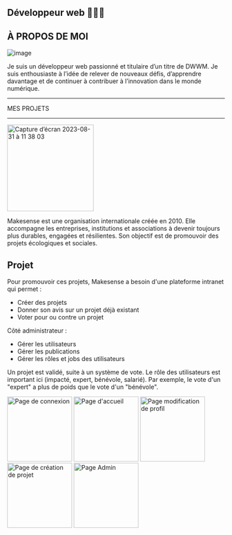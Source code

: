 Développeur web 🧑🏻‍💻
---------------

À PROPOS DE MOI 
---------------

![image](https://github.com/kb21dz/kb21dz/assets/99490562/745fbae3-c50c-4808-8cc3-dbfe9263d86b)

Je suis un développeur web passionné et titulaire d’un titre de DWWM. Je suis enthousiaste à l’idée de relever de nouveaux défis, d’apprendre davantage et de continuer à contribuer à l’innovation dans le monde numérique.


________________________________________________________________________________________________

MES PROJETS

________________________________________________________________________________________________
<img width="200" alt="Capture d’écran 2023-08-31 à 11 38 03" src="https://github.com/kb21dz/kb21dz/assets/99490562/e2129479-a779-40ca-ad8c-57d7f4376fa3">


Makesense est une organisation internationale créée en 2010. Elle accompagne les entreprises, institutions et associations à devenir toujours plus durables, engagées et résilientes.
Son objectif est de promouvoir des projets écologiques et sociales.

Projet
------
Pour promouvoir ces projets, Makesense a besoin d'une plateforme intranet qui permet :
 - Créer des projets
 - Donner son avis sur un projet déjà existant
 - Voter pour ou contre un projet

Côté administrateur :
  - Gérer les utilisateurs
  - Gérer les publications 
  - Gérer les rôles et jobs des utilisateurs

Un projet est validé, suite à un système de vote. Le rôle des utilisateurs est important ici (impacté, expert, bénévole, salarié). 
Par exemple, le vote d'un "expert" a plus de poids que le vote d'un "bénévole".


<img width="150" alt="Page de connexion" src="https://github.com/kb21dz/kb21dz/assets/99490562/03c6cc19-700b-4db7-a8f7-16875611239d">   <img width="150" alt="Page d'accueil" src="https://github.com/kb21dz/kb21dz/assets/99490562/6f54c364-65bb-47a6-8940-db90eb9aa7fe">   <img width="150" alt="Page modification de profil" src="https://github.com/kb21dz/kb21dz/assets/99490562/85983c6a-43f4-4cf7-b7b5-e793c9247753">   <img width="150" alt="Page de création de projet" src="https://github.com/kb21dz/kb21dz/assets/99490562/3225737c-352c-4f18-a0ca-bb9a53515103">   <img width="150" alt="Page Admin" src="https://github.com/kb21dz/kb21dz/assets/99490562/9303b1c2-604b-41a3-80fa-1eb786960f14">


